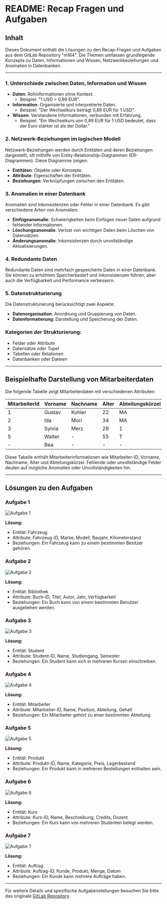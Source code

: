 # README: Recap Fragen und Aufgaben

## Inhalt

Dieses Dokument enthält die Lösungen zu den Recap-Fragen und Aufgaben aus dem GitLab Repository "m164". Die Themen umfassen grundlegende Konzepte zu Daten, Informationen und Wissen, Netzwerkbeziehungen und Anomalien in Datenbanken.

---

### 1. Unterschiede zwischen Daten, Information und Wissen

- **Daten**: Rohinformationen ohne Kontext.
  - Beispiel: "1 USD = 0,89 EUR".
- **Information**: Organisierte und interpretierte Daten.
  - Beispiel: "Der Wechselkurs beträgt 0,89 EUR für 1 USD".
- **Wissen**: Verstandene Informationen, verbunden mit Erfahrung.
  - Beispiel: "Ein Wechselkurs von 0,89 EUR für 1 USD bedeutet, dass der Euro stärker ist als der Dollar."

### 2. Netzwerk-Beziehungen im logischen Modell

Netzwerk-Beziehungen werden durch Entitäten und deren Beziehungen dargestellt, oft mithilfe von Entity-Relationship-Diagrammen (ER-Diagrammen). Diese Diagramme zeigen:
- **Entitäten**: Objekte oder Konzepte.
- **Attribute**: Eigenschaften der Entitäten.
- **Beziehungen**: Verknüpfungen zwischen den Entitäten.

### 3. Anomalien in einer Datenbank

Anomalien sind Inkonsistenzen oder Fehler in einer Datenbank. Es gibt verschiedene Arten von Anomalien:

- **Einfügeanomalie**: Schwierigkeiten beim Einfügen neuer Daten aufgrund fehlender Informationen.
- **Löschungsanomalie**: Verlust von wichtigen Daten beim Löschen von Datensätzen.
- **Änderungsanomalie**: Inkonsistenzen durch unvollständige Aktualisierungen.

### 4. Redundante Daten

Redundante Daten sind mehrfach gespeicherte Daten in einer Datenbank. Sie können zu erhöhtem Speicherbedarf und Inkonsistenzen führen, aber auch die Verfügbarkeit und Performance verbessern.

### 5. Datenstrukturierung

Die Datenstrukturierung berücksichtigt zwei Aspekte:
- **Datenorganisation**: Anordnung und Gruppierung von Daten.
- **Datenformatierung**: Darstellung und Speicherung der Daten.

### Kategorien der Strukturierung:
- Felder oder Attribute
- Datensätze oder Tupel
- Tabellen oder Relationen
- Datenbanken oder Dateien

---

## Beispielhafte Darstellung von Mitarbeiterdaten

Die folgende Tabelle zeigt Mitarbeiterdaten mit verschiedenen Attributen:

| MitarbeiterId | Vorname | Nachname | Alter | Abteilungskürzel |
|---------------|---------|----------|-------|------------------|
| 1             | Gustav  | Kuhler   | 22    | MA               |
| 2             | Ida     | Mori     | 34    | MA               |
| 3             | Sylvia  | Merz     | 28    | 1                |
| 5             | Walter  | -        | 55    | T                |
| -             | Bea     | -        | -     | -                |

Diese Tabelle enthält Mitarbeiterinformationen wie Mitarbeiter-ID, Vorname, Nachname, Alter und Abteilungskürzel. Fehlende oder unvollständige Felder deuten auf mögliche Anomalien oder Unvollständigkeiten hin.

---

## Lösungen zu den Aufgaben

### Aufgabe 1

![Aufgabe 1](https://gitlab.com/ch-tbz-it/Stud/m164/-/raw/main/10_Auftraege_und_Uebungen/00_Start/Recap_Fragen/Aufgabe_1.png)

**Lösung:**
- Entität: Fahrzeug
- Attribute: Fahrzeug-ID, Marke, Modell, Baujahr, Kilometerstand
- Beziehungen: Ein Fahrzeug kann zu einem bestimmten Besitzer gehören.

### Aufgabe 2

![Aufgabe 2](https://gitlab.com/ch-tbz-it/Stud/m164/-/raw/main/10_Auftraege_und_Uebungen/00_Start/Recap_Fragen/Aufgabe_2.png)

**Lösung:**
- Entität: Bibliothek
- Attribute: Buch-ID, Titel, Autor, Jahr, Verfügbarkeit
- Beziehungen: Ein Buch kann von einem bestimmten Benutzer ausgeliehen werden.

### Aufgabe 3

![Aufgabe 3](https://gitlab.com/ch-tbz-it/Stud/m164/-/raw/main/10_Auftraege_und_Uebungen/00_Start/Recap_Fragen/Aufgabe_3.png)

**Lösung:**
- Entität: Student
- Attribute: Student-ID, Name, Studiengang, Semester
- Beziehungen: Ein Student kann sich in mehreren Kursen einschreiben.

### Aufgabe 4

![Aufgabe 4](https://gitlab.com/ch-tbz-it/Stud/m164/-/raw/main/10_Auftraege_und_Uebungen/00_Start/Recap_Fragen/Aufgabe_4.png)

**Lösung:**
- Entität: Mitarbeiter
- Attribute: Mitarbeiter-ID, Name, Position, Abteilung, Gehalt
- Beziehungen: Ein Mitarbeiter gehört zu einer bestimmten Abteilung.

### Aufgabe 5

![Aufgabe 5](https://gitlab.com/ch-tbz-it/Stud/m164/-/raw/main/10_Auftraege_und_Uebungen/00_Start/Recap_Fragen/Aufgabe_5.png)

**Lösung:**
- Entität: Produkt
- Attribute: Produkt-ID, Name, Kategorie, Preis, Lagerbestand
- Beziehungen: Ein Produkt kann in mehreren Bestellungen enthalten sein.

### Aufgabe 6

![Aufgabe 6](https://gitlab.com/ch-tbz-it/Stud/m164/-/raw/main/10_Auftraege_und_Uebungen/00_Start/Recap_Fragen/Aufgabe_6.png)

**Lösung:**
- Entität: Kurs
- Attribute: Kurs-ID, Name, Beschreibung, Credits, Dozent
- Beziehungen: Ein Kurs kann von mehreren Studenten belegt werden.

### Aufgabe 7

![Aufgabe 7](https://gitlab.com/ch-tbz-it/Stud/m164/-/raw/main/10_Auftraege_und_Uebungen/00_Start/Recap_Fragen/Aufgabe_7.png)

**Lösung:**
- Entität: Auftrag
- Attribute: Auftrag-ID, Kunde, Produkt, Menge, Datum
- Beziehungen: Ein Kunde kann mehrere Aufträge haben.

---

Für weitere Details und spezifische Aufgabenstellungen besuchen Sie bitte das originale [GitLab Repository](https://gitlab.com/ch-tbz-it/Stud/m164/-/blob/main/10_Auftraege_und_Uebungen/00_Start/Recap_Fragen/Recap_KEL.md).
